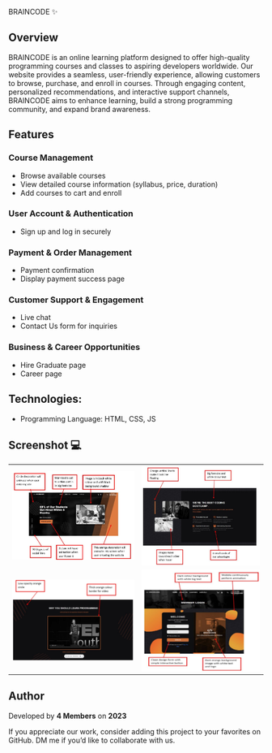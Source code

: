 BRAINCODE ✨
 
## Overview

BRAINCODE is an online learning platform designed to offer high-quality programming courses and classes to aspiring developers worldwide. Our website provides a seamless, user-friendly experience, allowing customers to browse, purchase, and enroll in courses. Through engaging content, personalized recommendations, and interactive support channels, BRAINCODE aims to enhance learning, build a strong programming community, and expand brand awareness.

## Features
### Course Management
- Browse available courses
- View detailed course information (syllabus, price, duration)
- Add courses to cart and enroll

### User Account & Authentication
- Sign up and log in securely

### Payment & Order Management
- Payment confirmation
- Display payment success page

### Customer Support & Engagement
- Live chat
- Contact Us form for inquiries

### Business & Career Opportunities
- Hire Graduate page
- Career page 
  
## Technologies:
- Programming Language: HTML, CSS, JS

## Screenshot 💻
<table>
   <tr>
    <td><img src="https://github.com/lim747vincent/BRAINCODE/blob/main/images/1.jpg?raw=true"></td>
    <td><img src="https://github.com/lim747vincent/BRAINCODE/blob/main/images/2.jpg?raw=true"></td>
   </tr>
   <tr>
    <td><img src="https://github.com/lim747vincent/BRAINCODE/blob/main/images/3.jpg?raw=true"></td>
    <td><img src="https://github.com/lim747vincent/BRAINCODE/blob/main/images/4.jpg?raw=true"></td>
   </tr>
</table>

## Author

Developed by **4 Members** on **2023**

If you appreciate our work, consider adding this project to your favorites on GitHub. DM me if you’d like to collaborate with us.
